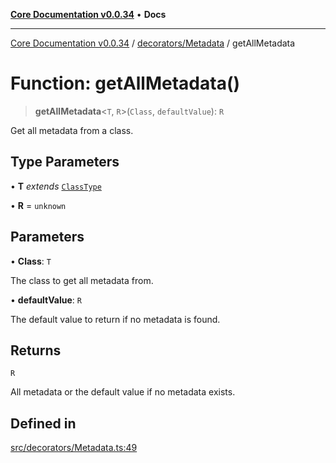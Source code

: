 [**Core Documentation v0.0.34**](../../../README.md) • **Docs**

***

[Core Documentation v0.0.34](../../../modules.md) / [decorators/Metadata](../README.md) / getAllMetadata

# Function: getAllMetadata()

> **getAllMetadata**\<`T`, `R`\>(`Class`, `defaultValue`): `R`

Get all metadata from a class.

## Type Parameters

• **T** *extends* [`ClassType`](../../../definitions/type-aliases/ClassType.md)

• **R** = `unknown`

## Parameters

• **Class**: `T`

The class to get all metadata from.

• **defaultValue**: `R`

The default value to return if no metadata is found.

## Returns

`R`

All metadata or the default value if no metadata exists.

## Defined in

[src/decorators/Metadata.ts:49](https://github.com/stonemjs/core/blob/805ab978d87a028eb5ea9c9da928beb091ec1971/src/decorators/Metadata.ts#L49)
